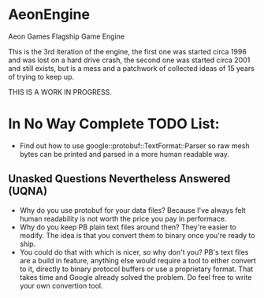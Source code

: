 # AeonEngine
Aeon Games Flagship Game Engine

This is the 3rd iteration of the engine, the first one was started circa 1996 and was lost on a hard drive crash, the second one was started circa 2001 and still exists, but is a mess and a patchwork of collected ideas of 15 years of trying to keep up.

THIS IS A WORK IN PROGRESS.

In No Way Complete TODO List:
=============================

* Find out how to use google::protobuf::TextFormat::Parser so raw mesh bytes can be printed and parsed in a more human readable way.

Unasked Questions Nevertheless Answered (UQNA)
----------------------------------------------

* Why do you use protobuf for your data files?
	Because I've always felt human readability is not worth the price you pay in performace.
* Why do you keep PB plain text files around then?
	They're easier to modify. The idea is that you convert them to binary once you're ready to ship.
* You could do that with <insert favorite human readable format> which is nicer, so why don't you?
	PB's text files are a build in feature, anything else would require a tool to either convert to it, directly to binary protocol buffers or use a proprietary format. That takes time and Google already solved the problem. Do feel free to write your own convertion tool.